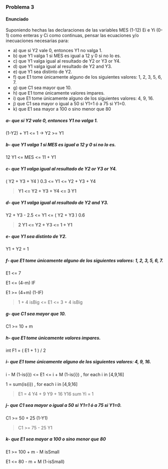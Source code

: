 ### Problema 3

#### Enunciado

Suponiendo hechas las declaraciones de las variables MES (1-12) Ei e Yi (0-1)
como enteras y Ci como continuas, pensar las ecuaciones y/o inecuaciones necesarias para:

- a) que si Y2 vale 0, entonces Y1 no valga 1.
- b) que Y1 valga 1 si MES es igual a 12 y 0 si no lo es.
- c) que Y1 valga igual al resultado de Y2 or Y3 or Y4.
- d) que Y1 valga igual al resultado de Y2 and Y3.
- e) que Y1 sea distinto de Y2.
- f) que E1 tome únicamente alguno de los siguientes valores: 1, 2, 3, 5, 6, 7.
- g) que C1 sea mayor que 10.
- h) que E1 tome únicamente valores impares.
- i) que E1 tome únicamente alguno de los siguientes valores: 4, 9, 16.
- j) que C1 sea mayor o igual a 50 si Y1=1 ó a 75 si Y1=0.
- k) que E1 sea mayor a 100 o sino menor que 80

##### a- que si Y2 vale 0, entonces Y1 no valga 1.

(1-Y2) + Y1 <= 1 -> Y2 >= Y1

##### b- que Y1 valga 1 si MES es igual a 12 y 0 si no lo es.

12 Y1 <= MES <= 11 + Y1

##### c- que Y1 valga igual al resultado de Y2 or Y3 or Y4.

( Y2 + Y3 + Y4 ) 0.3 <= Y1 <= Y2 + Y3 + Y4

> **Y1 <= Y2 + Y3 + Y4 <= 3 Y1**

##### d- que Y1 valga igual al resultado de Y2 and Y3.

Y2 + Y3 - 2.5 <= Y1 <= ( Y2 + Y3 ) 0.6

> **2 Y1 <= Y2 + Y3 <= 1 + Y1**

##### e- que Y1 sea distinto de Y2.

Y1 + Y2 = 1

##### f- que E1 tome únicamente alguno de los siguientes valores: 1, 2, 3, 5, 6, 7.

E1 <= 7

E1 <= (4-m) IF

E1 >= (4+m) (1-IF)

> 1 + 4 isBig <= E1 <= 3 + 4 isBig

##### g- que C1 sea mayor que 10.

C1 >= 10 + m

##### h- que E1 tome únicamente valores impares.

int F1 = ( E1 + 1 ) / 2

##### i- que E1 tome únicamente alguno de los siguientes valores: 4, 9, 16.

i - M (1-is{i}) <= E1 <= i + M (1-is{i}) , for each i in [4,9,16]

1 = sum(is{i}) , for each i in [4,9,16]

> E1 = 4 Y4 + 9 Y9 + 16 Y16
> sum Yi = 1

##### j- que C1 sea mayor o igual a 50 si Y1=1 ó a 75 si Y1=0.

C1 >= 50 + 25 (1-Y1)

> C1 >= 75 - 25 Y1

##### k- que E1 sea mayor a 100 o sino menor que 80

E1 >= 100 + m - M isSmall

E1 <= 80 - m + M (1-isSmall)
